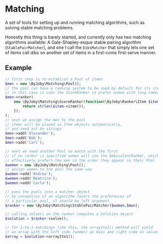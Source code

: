 # Matching

A set of tools for setting up and running matching algorithms, such as solving stable matching problems.

Honestly this thing is barely started, and currently only has two matching algorithms available: A Gale-Shapley-esque stable pairing algorithm (`StablePairMatcher`), and one I call the `DibsMatcher` that simply lets one set of items call dibs on another set of items in a first-come first-serve manner.

## Example

```php
// first step is to establish a Pool of items
$men = new \ByJoby\Matching\Pool();
// the pool can have a ranking system to be used by default for its items
// in this case it uses the ScoreRanker to prefer women with long names
$men->ranker(
    new \ByJoby\Matching\ScoreRanker(function(\ByJoby\Ranker\Item $item) {
        return strlen($item->item());
    });
);
// next we assign the men to the pool
// items will be placed in Item objects automatically,
// and need not be strings
$men->add('Alexander');
$men->add('Bob');
$men->add('Carl');

// next we need another Pool to match with the first
// if no ranker is specified women will use the AmbivalentRanker, which
// effectively prefers the men in the order they appear in their Pool
$women = new \ByJoby\Matching\Pool();
// assign women to the pool the same way
$women->add('Andrea');
$women->add('Beatrice');
$women->add('Carla');

// pass the pools into a matcher object
// by convention if an algorithm favors the preferences of
// a particular pool, it should be left argument
$ranker = new \ByJoby\Matching\StablePairMatcher($women,$men);

// calling solve() on the ranker computes a Solution object
$solution = $ranker->solve();

// for 1-to-1 matchings like this, the array1to1() method will yield
// an array with the left side (women) as keys and right side as values
$array = $solution->array1to1();
```

